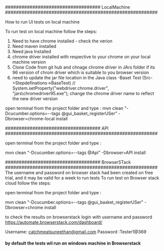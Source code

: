 
################################### LocalMachine ########################################################

How to run UI tests on local machine 

To run test on local machine follow the steps:

1) Need to have chrome installed - check the verion
2) Need maven installed
3) Need java Installed
4) chrome driver installed with respective to your chrome on your local machine version
5) Clone Code from git hub and chnage chrome driver in JArs folder if its 96 version of chrom driver which is suitable to you browser version
6) need to update the jar file location in the Java class -Baset Test (Src->Stepdefinations->BaseTest)
   // System.setProperty("webdriver.chrome.driver", "jars\\chromedriver95.exe");  change the chrome driver name to reflect the new driver version

open terminal from the project folder and type :
mvn clean "-Dcucumber.options=--tags  @gui_basket_registerUSer" -Dbrowser=chrome-local install

################################### API ########################################################

open terminal from the project folder and type :

mvn clean "-Dcucumber.options=--tags @Api" -Dbrowser=API install

################################### BrowserSTack ########################################################
The username and password on browser stack had been created on free trial, and it may be valid for a week to run tests
To run test on Browser stack cloud  follow the steps:

open terminal from the project folder and type :

mvn clean "-Dcucumber.options=--tags  @gui_basket_registerUSer" -Dbrowser=chrome install


to check the results on browserstack login with username and password
https://automate.browserstack.com/dashboard/

Username: catchmeatsuneethan@gmail.com
Password :Tester1@369

####  by default the tests wil run on windows machine in Browserstack




